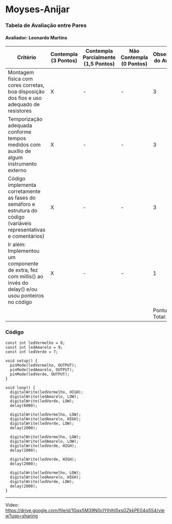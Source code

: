# Moyses-Anijar

### Tabela de Avaliação entre Pares
#### Avaliador: Leonardo Martins
|Critério|	Contempla (3 Pontos)|	Contempla Parcialmente (1,5 Pontos)	|Não Contempla (0 Pontos)	|Observações do Avaliador|
|-|-|-|-|-|
|Montagem física com cores corretas, boa disposição dos fios e uso adequado de resistores	|X	|-	|- | 3 |	
|Temporização adequada conforme tempos medidos com auxílio de algum instrumento externo	|X| - | - |	3 |
|Código implementa corretamente as fases do semáforo e estrutura do código (variáveis representativas e comentários) |X| - | - | 3|	
|Ir além: Implementou um componente de extra, fez com millis() ao invés do delay() e/ou usou ponteiros no código |	X | - |	- |1 | 
| | | | |Pontuação Total: 10|

### Código
```
const int ledVermelho = 8;
const int ledAmarelo = 9;
const int ledVerde = 7;

void setup() {
  pinMode(ledVermelho, OUTPUT);
  pinMode(ledAmarelo, OUTPUT);
  pinMode(ledVerde, OUTPUT);
}

void loop() {
  digitalWrite(ledVermelho, HIGH);
  digitalWrite(ledAmarelo, LOW);
  digitalWrite(ledVerde, LOW);
  delay(6000);

  digitalWrite(ledVermelho, LOW);
  digitalWrite(ledAmarelo, HIGH);
  digitalWrite(ledVerde, LOW);
  delay(2000);

  digitalWrite(ledVermelho, LOW);
  digitalWrite(ledAmarelo, LOW);
  digitalWrite(ledVerde, HIGH);
  delay(2000);

  digitalWrite(ledVerde, HIGH);
  delay(2000);

  digitalWrite(ledVermelho, LOW);
  digitalWrite(ledAmarelo, HIGH);
  digitalWrite(ledVerde, LOW);
  delay(2000);
}
```
______________________________________________

Video: https://drive.google.com/file/d/1Gqx5M39N0clYIhlhl5xsGZkkPE04q5S4/view?usp=sharing
